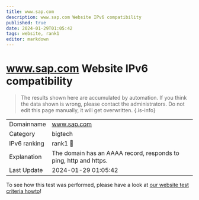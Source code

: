 ```yaml
---
title: www.sap.com
description: www.sap.com Website IPv6 compatibility
published: true
date: 2024-01-29T01:05:42
tags: website, rank1
editor: markdown
---
```


# www.sap.com Website IPv6 compatibility

> The results shown here are accumulated by automation. If you think the data shown is wrong, please contact the administrators. 
> Do not edit this page manually, it will get overwritten.
{.is-info}


|   |   |
| - | - |
| Domainname | www.sap.com
| Category | bigtech |
| IPv6 ranking | rank1 :1st_place_medal: |
| Explanation | The domain has an AAAA record, responds to ping, http and https. |
| Last Update | 2024-01-29 01:05:42 |

To see how this test was performed, please have a look at [our website test criteria howto](/howto/testcriteria/website)!

